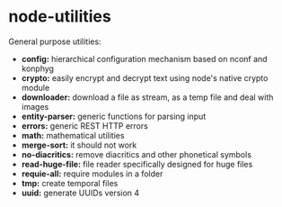 # node-utilities

General purpose utilities:

- **config:** hierarchical configuration mechanism based on nconf and konphyg
- **crypto:** easily encrypt and decrypt text using node's native crypto module
- **downloader:** download a file as stream, as a temp file and deal with images
- **entity-parser:** generic functions for parsing input
- **errors:** generic REST HTTP errors
- **math:** mathematical utilities
- **merge-sort:** it should not work
- **no-diacritics:** remove diacritics and other phonetical symbols
- **read-huge-file:** file reader specifically designed for huge files
- **requie-all:** require modules in a folder
- **tmp:** create temporal files
- **uuid:** generate UUIDs version 4
